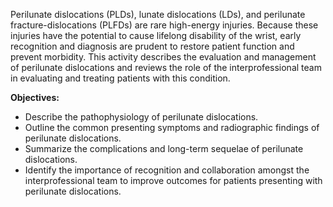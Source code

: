 Perilunate dislocations (PLDs), lunate dislocations (LDs), and perilunate fracture-dislocations (PLFDs) are rare high-energy injuries. Because these injuries have the potential to cause lifelong disability of the wrist, early recognition and diagnosis are prudent to restore patient function and prevent morbidity. This activity describes the evaluation and management of perilunate dislocations and reviews the role of the interprofessional team in evaluating and treating patients with this condition.

**Objectives:**
- Describe the pathophysiology of perilunate dislocations.
- Outline the common presenting symptoms and radiographic findings of perilunate dislocations.
- Summarize the complications and long-term sequelae of perilunate dislocations.
- Identify the importance of recognition and collaboration amongst the interprofessional team to improve outcomes for patients presenting with perilunate dislocations.